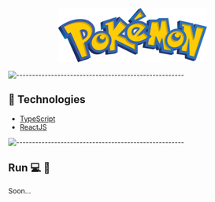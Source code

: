 <p align="center">
  <img alt="Pokemon logo" src="public/static/images/pokemon-logo.png" />
</p>

![-----------------------------------------------------](https://raw.githubusercontent.com/andreasbm/readme/master/assets/lines/colored.png)

## :rocket: Technologies

- [TypeScript](https://www.typescriptlang.org/)
- [ReactJS](https://pt-br.reactjs.org/)

![-----------------------------------------------------](https://raw.githubusercontent.com/andreasbm/readme/master/assets/lines/colored.png)

## Run :computer: :wrench:

Soon...